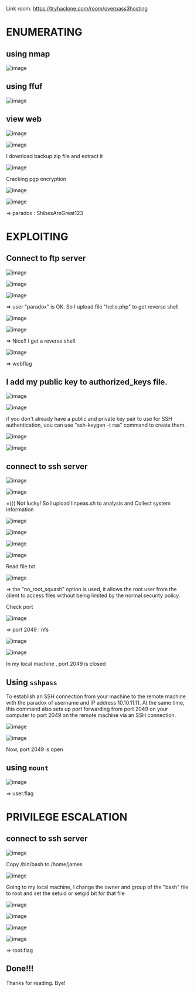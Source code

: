 Link room: https://tryhackme.com/room/overpass3hosting
# ENUMERATING
## using nmap
![image](https://github.com/nguyenngocdung18/tryhackme/assets/134156226/8731a98f-3f4c-43a0-8a1e-7c2f7c563d0e)

## using ffuf
![image](https://github.com/nguyenngocdung18/tryhackme/assets/134156226/48881ba9-1289-453c-880f-46eef9b15aa7)

## view web
![image](https://github.com/nguyenngocdung18/tryhackme/assets/134156226/d45f12b5-5b58-46b3-a8a1-1a48113d4ce8)

![image](https://github.com/nguyenngocdung18/tryhackme/assets/134156226/cc52a7e2-4f82-4f67-8f85-c7fbe6555065)

I download backup.zip file and extract it

![image](https://github.com/nguyenngocdung18/tryhackme/assets/134156226/6c36815c-4e09-4ba3-b6f5-32a47f3bd420)

Cracking pgp encryption

![image](https://github.com/nguyenngocdung18/tryhackme/assets/134156226/ae3d11c7-127a-4d78-bcaf-f9b5145f4b8f)

![image](https://github.com/nguyenngocdung18/tryhackme/assets/134156226/8df5b0de-1c39-4cae-aa5c-65e1b747fefa)

=> paradox : ShibesAreGreat123
# EXPLOITING
## Connect to ftp server

![image](https://github.com/nguyenngocdung18/tryhackme/assets/134156226/922ea2a4-cb43-4b64-b799-e247ecc332a9)

![image](https://github.com/nguyenngocdung18/tryhackme/assets/134156226/203cebd8-f2a2-476f-971a-81c4c5a9f154)

![image](https://github.com/nguyenngocdung18/tryhackme/assets/134156226/26b70913-2235-4371-b100-700abc7a6877)

=> user "paradox" is OK. So I upload file "hello.php" to get reverse shell

![image](https://github.com/nguyenngocdung18/tryhackme/assets/134156226/dd2fc78a-e91d-4e50-b6d7-a2e81eaf0e52)

![image](https://github.com/nguyenngocdung18/tryhackme/assets/134156226/77400c20-fcca-4e5c-9c83-d853ad28a28d)

=> Nice!! I get a reverse shell.

![image](https://github.com/nguyenngocdung18/tryhackme/assets/134156226/2afac421-b243-4400-8559-c4ea40dd7893)

=> webflag

## I add my public key to authorized_keys file.

![image](https://github.com/nguyenngocdung18/tryhackme/assets/134156226/28cb0344-297a-45d8-93ad-d66ad97cc4e9)

![image](https://github.com/nguyenngocdung18/tryhackme/assets/134156226/3b03e623-d5df-4b26-8ca7-d45299125642)

if you don't already have a public and private key pair to use for SSH authentication, uou can use "ssh-keygen -t rsa" command to create them.

![image](https://github.com/nguyenngocdung18/tryhackme/assets/134156226/d12db30e-be92-401a-8400-103da0dfe404)

![image](https://github.com/nguyenngocdung18/tryhackme/assets/134156226/c8b6b05f-5d04-4431-814a-98a488bf54fc)

## connect to ssh server

![image](https://github.com/nguyenngocdung18/tryhackme/assets/134156226/79390ada-5ecf-447f-bfa5-b55acf243ce5)

![image](https://github.com/nguyenngocdung18/tryhackme/assets/134156226/aae97d73-210b-477c-a8f0-bf88545dcc3d)

=((( Not lucky! So I upload linpeas.sh to analysis and Collect system information

![image](https://github.com/nguyenngocdung18/tryhackme/assets/134156226/9d76528c-5349-4f3e-9d7e-b527744faa38)

![image](https://github.com/nguyenngocdung18/tryhackme/assets/134156226/88e609f6-48b7-4187-a2e7-dcaba37cbc41)

![image](https://github.com/nguyenngocdung18/tryhackme/assets/134156226/bebc2dfd-5ec4-46f5-84cf-3e66862b0b7f)

![image](https://github.com/nguyenngocdung18/tryhackme/assets/134156226/dc563a4b-55df-4e53-9373-f761954aa81d)

Read file.txt 

![image](https://github.com/nguyenngocdung18/tryhackme/assets/134156226/90b6af7a-d93f-4049-9524-8b3ede02d093)

=> the "no_root_squash" option is used, it allows the root user from the client to access files without being limited by the normal security policy.

Check port

![image](https://github.com/nguyenngocdung18/tryhackme/assets/134156226/60d8fc1e-9e70-46c0-a0c8-1ca3f5cfd3e9)

=> port 2049 : nfs

![image](https://github.com/nguyenngocdung18/tryhackme/assets/134156226/7e2e78c1-3eab-4621-bcbc-e03f02f18194)

![image](https://github.com/nguyenngocdung18/tryhackme/assets/134156226/5f590b82-2a83-4f19-bae0-13aa8c1191d9)

In my local machine , port 2049 is closed
## Using ```sshpass```
To establish an SSH connection from your machine to the remote machine with the paradox of username and IP address 10.10.11.11. At the same time, this command also sets up port forwarding from port 2049 on your computer to port 2049 on the remote machine via an SSH connection.

![image](https://github.com/nguyenngocdung18/tryhackme/assets/134156226/b3768657-5d3b-47ce-9757-1f83ca76de18)

![image](https://github.com/nguyenngocdung18/tryhackme/assets/134156226/8b8bdfe3-1a02-49a2-be68-99fda8f27013)

Now, port 2049 is open

## using ```mount```
![image](https://github.com/nguyenngocdung18/tryhackme/assets/134156226/2a586f6d-ee01-42ad-96d1-2905a2fffaf0)

=> user.flag
# PRIVILEGE ESCALATION
## connect to ssh server
![image](https://github.com/nguyenngocdung18/tryhackme/assets/134156226/92c42409-6b32-4eb8-9f0f-5b38401a068f)

Copy /bin/bash to /home/james

![image](https://github.com/nguyenngocdung18/tryhackme/assets/134156226/cdc5f480-b45c-4e6d-bb8b-b64a87d3ed34)

Going to my local machine, I change the owner and group of the "bash" file to root and set the setuid or setgid bit for that file

![image](https://github.com/nguyenngocdung18/tryhackme/assets/134156226/6e694a6a-cf71-4deb-8a87-6f20a507e8cc)

![image](https://github.com/nguyenngocdung18/tryhackme/assets/134156226/a68dc6ac-2932-43ed-94ab-353d36755905)

![image](https://github.com/nguyenngocdung18/tryhackme/assets/134156226/c385cb6e-b1c4-4273-bf0b-58bf5db39d55)

![image](https://github.com/nguyenngocdung18/tryhackme/assets/134156226/e67646ee-da9d-4586-ac0e-c90e2d94c748)

=> root.flag
## Done!!!
Thanks for reading. Bye!
